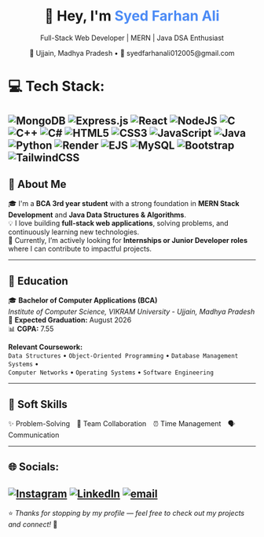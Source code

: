 <h1 align="center">👋 Hey, I'm <span style="color:#4C8BF5;">Syed Farhan Ali</span></h1>
<p align="center">
  Full-Stack Web Developer | MERN | Java DSA Enthusiast
</p>
<p align="center">
  📍 Ujjain, Madhya Pradesh • 📧 syedfarhanali012005@gmail.com  
</p>

# 💻 Tech Stack:
![MongoDB](https://img.shields.io/badge/MongoDB-%234ea94b.svg?style=for-the-badge&logo=mongodb&logoColor=white) ![Express.js](https://img.shields.io/badge/express.js-%23404d59.svg?style=for-the-badge&logo=express&logoColor=%2361DAFB) ![React](https://img.shields.io/badge/react-%2320232a.svg?style=for-the-badge&logo=react&logoColor=%2361DAFB) ![NodeJS](https://img.shields.io/badge/node.js-6DA55F?style=for-the-badge&logo=node.js&logoColor=white) ![C](https://img.shields.io/badge/c-%2300599C.svg?style=for-the-badge&logo=c&logoColor=white) ![C++](https://img.shields.io/badge/c++-%2300599C.svg?style=for-the-badge&logo=c%2B%2B&logoColor=white) ![C#](https://img.shields.io/badge/c%23-%23239120.svg?style=for-the-badge&logo=csharp&logoColor=white) ![HTML5](https://img.shields.io/badge/html5-%23E34F26.svg?style=for-the-badge&logo=html5&logoColor=white) ![CSS3](https://img.shields.io/badge/css3-%231572B6.svg?style=for-the-badge&logo=css3&logoColor=white) ![JavaScript](https://img.shields.io/badge/javascript-%23323330.svg?style=for-the-badge&logo=javascript&logoColor=%23F7DF1E) ![Java](https://img.shields.io/badge/java-%23ED8B00.svg?style=for-the-badge&logo=openjdk&logoColor=white) ![Python](https://img.shields.io/badge/python-3670A0?style=for-the-badge&logo=python&logoColor=ffdd54) ![Render](https://img.shields.io/badge/Render-%46E3B7.svg?style=for-the-badge&logo=render&logoColor=white) ![EJS](https://img.shields.io/badge/ejs-%23B4CA65.svg?style=for-the-badge&logo=ejs&logoColor=black)   ![MySQL](https://img.shields.io/badge/mysql-4479A1.svg?style=for-the-badge&logo=mysql&logoColor=white) ![Bootstrap](https://img.shields.io/badge/bootstrap-%238511FA.svg?style=for-the-badge&logo=bootstrap&logoColor=white) ![TailwindCSS](https://img.shields.io/badge/tailwindcss-%2338B2AC.svg?style=for-the-badge&logo=tailwind-css&logoColor=white)
---

## 🚀 About Me

🎓 I'm a **BCA 3rd year student** with a strong foundation in **MERN Stack Development** and **Java Data Structures & Algorithms**.  
💡 I love building **full-stack web applications**, solving problems, and continuously learning new technologies.  
🌱 Currently, I’m actively looking for **Internships or Junior Developer roles** where I can contribute to impactful projects.

---
## 🏫 Education

🎓 **Bachelor of Computer Applications (BCA)**  
*Institute of Computer Science, VIKRAM University - Ujjain, Madhya Pradesh*  
📅 **Expected Graduation:** August 2026  
📊 **CGPA:** 7.55

**Relevant Coursework:**  
`Data Structures` • `Object-Oriented Programming` • `Database Management Systems` •  
`Computer Networks` • `Operating Systems` • `Software Engineering`

---

## 🤝 Soft Skills

✨ Problem-Solving 🤝 Team Collaboration ⏰ Time Management 🗣️ Communication

---
## 🌐 Socials:
[![Instagram](https://img.shields.io/badge/Instagram-%23E4405F.svg?logo=Instagram&logoColor=white)](https://instagram.com/_syedfarhanali) [![LinkedIn](https://img.shields.io/badge/LinkedIn-%230077B5.svg?logo=linkedin&logoColor=white)](https://linkedin.com/in/syedfarhan-ali) [![email](https://img.shields.io/badge/Email-D14836?logo=gmail&logoColor=white)](mailto:syedfarhanali012005@gmail.com) 
---
⭐ *Thanks for stopping by my profile — feel free to check out my projects and connect!* 🚀
